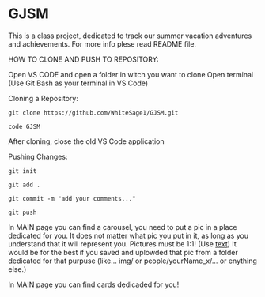 # GJSM
This is a class project, dedicated to track our summer vacation adventures and achievements. For more info plese read README file.

HOW TO CLONE AND PUSH TO REPOSITORY:

Open VS CODE and open a folder in witch you want to clone
Open terminal (Use Git Bash as your terminal in VS Code)

Cloning a Repository:

    git clone https://github.com/WhiteSage1/GJSM.git

    code GJSM

After cloning, close the old VS Code application

Pushing Changes:

    git init
    
    git add .

    git commit -m "add your comments..."

    git push

In MAIN page you can find a carousel, you need to put a pic in a place dedicated for you.
It does not matter what pic you put in it, as long as you understand that it will represent you.
Pictures must be 1:1! 
(Use [text](https://www.adobe.com/express/feature/image/resize)) It would be for the best if you saved and uplowded that pic from a folder dedicated for that purpuse (like... img/ or people/yourName_x/... or enything else.)

In MAIN page you can find cards dedicaded for you!
